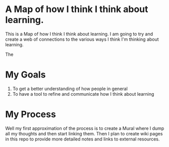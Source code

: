 # A Map of how I think I think about learning.

This is a  Map of how I think I think about learning.  I am going to try and create a web of connections to the various ways I think I'm thinking about learning.

The 


# My Goals

 1. To get a better understanding of how people in general 
 2. To have a tool to refine and communicate how I think about learning
 
 # My Process
 Well my first approximation of the process is to create a Mural where I dump all my thoughts and then start linking them.
 Then I plan to create wiki pages in this repo to provide more detailed notes and links to external resources.
